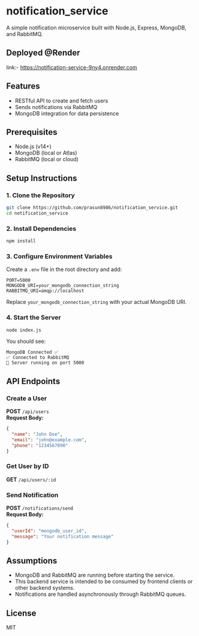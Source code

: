 # notification_service

A simple notification microservice built with Node.js, Express, MongoDB, and RabbitMQ.

## Deployed @Render
link:- https://notification-service-9ny4.onrender.com

## Features

- RESTful API to create and fetch users
- Sends notifications via RabbitMQ
- MongoDB integration for data persistence

## Prerequisites

- Node.js (v14+)
- MongoDB (local or Atlas)
- RabbitMQ (local or cloud)

## Setup Instructions

### 1. Clone the Repository

```bash
git clone https://github.com/prasun8986/notification_service.git
cd notification_service
```

### 2. Install Dependencies

```bash
npm install
```

### 3. Configure Environment Variables

Create a `.env` file in the root directory and add:

```
PORT=5000
MONGODB_URI=your_mongodb_connection_string
RABBITMQ_URI=amqp://localhost
```

Replace `your_mongodb_connection_string` with your actual MongoDB URI.

### 4. Start the Server

```bash
node index.js
```

You should see:

```
MongoDB Connected ✅  
✅ Connected to RabbitMQ  
🚀 Server running on port 5000
```

## API Endpoints

### Create a User

**POST** `/api/users`  
**Request Body:**

```json
{
  "name": "John Doe",
  "email": "john@example.com",
  "phone": "1234567890"
}
```

### Get User by ID

**GET** `/api/users/:id`

### Send Notification

**POST** `/notifications/send`  
**Request Body:**

```json
{
  "userId": "mongodb_user_id",
  "message": "Your notification message"
}
```

## Assumptions

- MongoDB and RabbitMQ are running before starting the service.
- This backend service is intended to be consumed by frontend clients or other backend systems.
- Notifications are handled asynchronously through RabbitMQ queues.

## License

MIT

